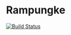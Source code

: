 # Rampungke

[![Build Status](https://travis-ci.org/eezhal92/rampungke-backend.svg?branch=master)](https://travis-ci.org/eezhal92/rampungke-backend)

